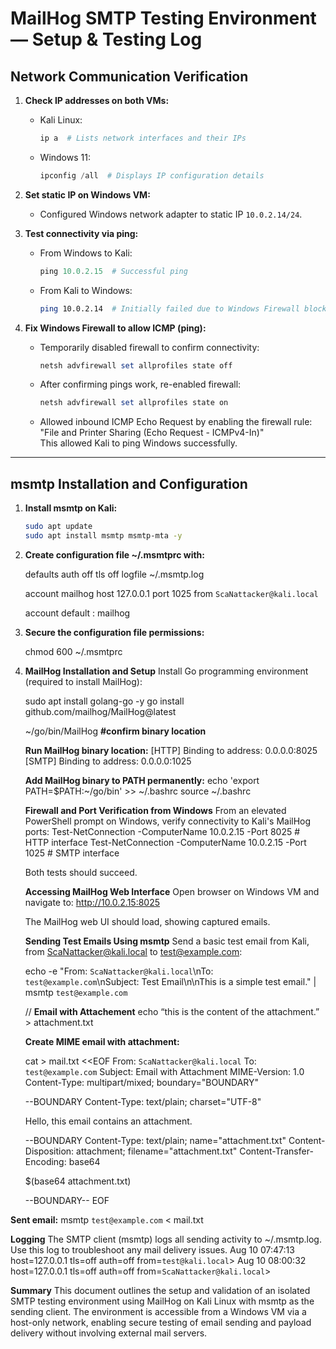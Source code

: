 # MailHog SMTP Testing Environment — Setup & Testing Log

## Network Communication Verification

1. **Check IP addresses on both VMs:**

   - Kali Linux:  
     ```bash
     ip a  # Lists network interfaces and their IPs
     ```
   - Windows 11:  
     ```powershell
     ipconfig /all  # Displays IP configuration details
     ```

2. **Set static IP on Windows VM:**

   - Configured Windows network adapter to static IP `10.0.2.14/24`.

3. **Test connectivity via ping:**

   - From Windows to Kali:  
     ```powershell
     ping 10.0.2.15  # Successful ping
     ```
   - From Kali to Windows:  
     ```bash
     ping 10.0.2.14  # Initially failed due to Windows Firewall blocking ICMP
     ```

4. **Fix Windows Firewall to allow ICMP (ping):**

   - Temporarily disabled firewall to confirm connectivity:  
     ```powershell
     netsh advfirewall set allprofiles state off
     ```
   - After confirming pings work, re-enabled firewall:  
     ```powershell
     netsh advfirewall set allprofiles state on
     ```
   - Allowed inbound ICMP Echo Request by enabling the firewall rule:  
     "File and Printer Sharing (Echo Request - ICMPv4-In)"  
     This allowed Kali to ping Windows successfully.

---

## msmtp Installation and Configuration

1. **Install msmtp on Kali:**

   ```bash
   sudo apt update
   sudo apt install msmtp msmtp-mta -y
   
2. **Create configuration file ~/.msmtprc with:**

    defaults
    auth           off
    tls            off
    logfile        ~/.msmtp.log

    account        mailhog
    host           127.0.0.1
    port           1025
    from          `ScaNattacker@kali.local`

    account default : mailhog

   
 3. **Secure the configuration file permissions:**

    chmod 600 ~/.msmtprc


 4. **MailHog Installation and Setup**
    Install Go programming environment (required to install MailHog):

    sudo apt install golang-go -y
    go install github.com/mailhog/MailHog@latest

    ~/go/bin/MailHog **#confirm binary location**

    **Run MailHog binary location:**
    [HTTP] Binding to address: 0.0.0.0:8025
    [SMTP] Binding to address: 0.0.0.0:1025

    **Add MailHog binary to PATH permanently:**
    echo 'export PATH=$PATH:~/go/bin' >> ~/.bashrc
    source ~/.bashrc


    **Firewall and Port Verification from Windows**
    From an elevated PowerShell prompt on Windows, verify connectivity to Kali's MailHog ports:
    Test-NetConnection -ComputerName 10.0.2.15 -Port 8025  # HTTP interface
    Test-NetConnection -ComputerName 10.0.2.15 -Port 1025  # SMTP interface


    Both tests should succeed.


    **Accessing MailHog Web Interface**
    Open browser on Windows VM and navigate to:
    http://10.0.2.15:8025

    The MailHog web UI should load, showing captured emails.


    **Sending Test Emails Using msmtp**
    Send a basic test email from Kali, from ScaNattacker@kali.local to test@example.com:

    echo -e "From: `ScaNattacker@kali.local`\nTo: `test@example.com`\nSubject: Test Email\n\nThis is a simple test email." | msmtp `test@example.com`

    //
    **Email with Attachement**
    echo “this is the content of the attachment.” > attachment.txt

    **Create MIME email with attachment:**

    cat > mail.txt <<EOF
    From: `ScaNattacker@kali.local`
    To: `test@example.com`
    Subject: Email with Attachment
    MIME-Version: 1.0
    Content-Type: multipart/mixed; boundary="BOUNDARY"

    --BOUNDARY
    Content-Type: text/plain; charset="UTF-8"

    Hello, this email contains an attachment.

    --BOUNDARY
    Content-Type: text/plain; name="attachment.txt"
    Content-Disposition: attachment; filename="attachment.txt"
    Content-Transfer-Encoding: base64

    $(base64 attachment.txt)

    --BOUNDARY--
    EOF



   **Sent email:**
   msmtp `test@example.com` < mail.txt



   **Logging**
   The SMTP client (msmtp) logs all sending activity to ~/.msmtp.log. Use this log to troubleshoot any mail delivery issues.
   Aug 10 07:47:13 host=127.0.0.1 tls=off auth=off from=`test@kali.local`>
   Aug 10 08:00:32 host=127.0.0.1 tls=off auth=off from=`ScaNattacker@kali.local`>



   **Summary**
   This document outlines the setup and validation of an isolated SMTP testing environment using MailHog on Kali Linux with msmtp as the sending client. The environment is accessible from a Windows VM via a host-only network, enabling secure testing of email sending and payload delivery without involving external mail servers.


